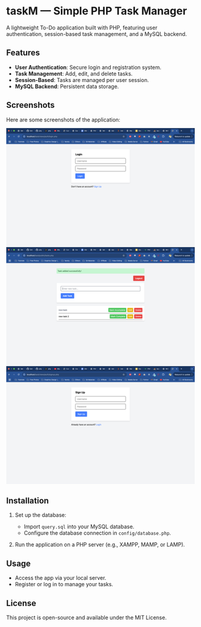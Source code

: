 # taskM — Simple PHP Task Manager

A lightweight To-Do application built with PHP, featuring user authentication, session-based task management, and a MySQL backend.

## Features

- **User Authentication**: Secure login and registration system.
- **Task Management**: Add, edit, and delete tasks.
- **Session-Based**: Tasks are managed per user session.
- **MySQL Backend**: Persistent data storage.

## Screenshots

Here are some screenshots of the application:

![Signin Page](screenshots/1.png)  
![Tasks Page](screenshots/2.png)  
![Signup Page](screenshots/3.png)  

## Installation

1. Set up the database:
   - Import `query.sql` into your MySQL database.
   - Configure the database connection in `config/database.php`.

2. Run the application on a PHP server (e.g., XAMPP, MAMP, or LAMP).

## Usage

- Access the app via your local server.
- Register or log in to manage your tasks.

## License

This project is open-source and available under the MIT License.
